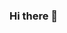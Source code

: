 ### Hi there 👋

<!--
**Firooz-Smart/Firooz-Smart** is a ✨ _special_ ✨ repository because its `README.md` (this file) appears on your GitHub profile.

Here are some ideas to get you started:

- 🔭 I’m currently working on insgo app
- 🌱 I’m currently learning node.js
- 💬 Ask me about Flutter,Dart,Firebase
- 😄 Pronouns: he/him
